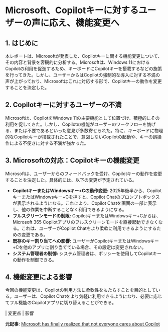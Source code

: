 # Microsoft、Copilotキーに対するユーザーの声に応え、機能変更へ

## 1. はじめに

本レポートは、Microsoftが発表した、Copilotキーに関する機能変更について、その内容と背景を客観的に分析する。Microsoftは、Windows 11におけるCopilotの利用を促進するため、キーボードにCopilotキーを搭載するなどの施策を行ってきた。しかし、ユーザーからはCopilotの強制的な導入に対する不満の声が上がっており、Microsoftはこれに対応する形で、Copilotキーの動作を変更することを決定した。

## 2. Copilotキーに対するユーザーの不満

Microsoftは、CopilotをWindows 11の主要機能として位置づけ、積極的にその利用を促してきた。しかし、Copilotの機能がユーザーのワークフローを妨げる、または不要であるといった意見が多数寄せられた。特に、キーボードに物理的なCopilotキーが搭載されたことで、意図しないCopilotの起動や、キーの誤操作による不便さに対する不満が強かった。

## 3. Microsoftの対応：Copilotキーの機能変更

Microsoftは、ユーザーからのフィードバックを受け、Copilotキーの動作を変更することを決定した。具体的には、以下の変更が予定されている。

* **CopilotキーまたはWindowsキー+Cの動作変更:** 2025年後半から、CopilotキーまたはWindowsキー+Cを押すと、Copilot Chatのプロンプトボックスが表示されるようになる。これにより、Copilot Chatを画面の一部に表示し、他の作業を中断することなく利用できるようになる。
* **フルスクリーンモードの制限:** CopilotキーまたはWindowsキー+Cからは、Microsoft 365 Copilotアプリのフルスクリーンモードを直接起動できなくなる。これは、ユーザーがCopilot Chatをより柔軟に利用できるようにするための変更である。
* **既存のキー割り当てへの影響:** ユーザーがCopilotキーまたはWindowsキー+Cを他のアプリに割り当てている場合、その設定は変更されない。
* **システム管理者の制御:** システム管理者は、ポリシーを使用してCopilotキーの動作を制御できる。

## 4. 機能変更による影響

今回の機能変更は、Copilotの利用方法に柔軟性をもたらすことを目的としている。ユーザーは、Copilot Chatをより気軽に利用できるようになり、必要に応じてフル機能のCopilotアプリに切り替えることができる。

| 変更点 | 影響 

**元記事:** [ Microsoft has finally realized that not everyone cares about Copilot](https://betanews.com/2025/04/25/microsoft-has-finally-realized-that-not-everyone-cares-about-copilot/)